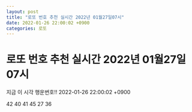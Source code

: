 ```yaml
---
layout: post
title: "로또 번호 추천 실시간 2022년 01월27일07시"
date: 2022-01-26 22:00:02 +0900
categories: 로또
---
```


# 로또 번호 추천 실시간 2022년 01월27일07시

지금 이 시각 행운번호!! 2022-01-26 22:00:02 +0900

 42  40  41  45  27  36 

